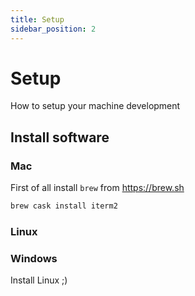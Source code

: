 ```yaml
---
title: Setup
sidebar_position: 2
---
```

# Setup

How to setup your machine development

## Install software

### Mac

First of all install `brew` from https://brew.sh

```zsh
brew cask install iterm2
```

### Linux




### Windows

Install Linux ;)